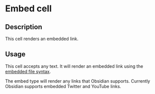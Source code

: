 # Embed cell

## Description

This cell renders an embedded link.

## Usage

This cell accepts any text. It will render an embedded link using the [embedded file syntax](https://help.obsidian.md/Editing+and+formatting/Embedding+web+pages).

The embed type will render any links that Obsidian supports. Currently Obsidian supports embedded Twitter and YouTube links.

